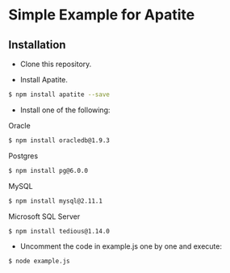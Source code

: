 # Simple Example for Apatite

## Installation

- Clone this repository.

- Install Apatite.

```bash
$ npm install apatite --save
```

- Install one of the following:

Oracle
```bash
$ npm install oracledb@1.9.3
```

Postgres
```bash
$ npm install pg@6.0.0
```

MySQL
```bash
$ npm install mysql@2.11.1
```

Microsoft SQL Server
```bash
$ npm install tedious@1.14.0
```

- Uncomment the code in example.js one by one and execute:

```bash
$ node example.js
```